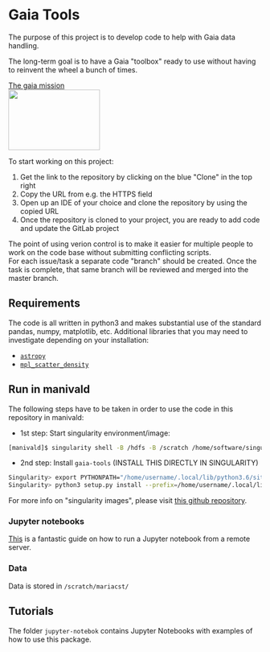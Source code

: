 # Gaia Tools


The purpose of this project is to develop code to help with Gaia data handling.

The long-term goal is to have a Gaia "toolbox" ready to use without having to reinvent the wheel a bunch of times.

[The gaia mission](https://sci.esa.int/web/gaia)  
<img src="https://sci.esa.int/documents/33580/35361/1567215149164-Gaia_mission_logo_625.jpg"  width="182" height="120">  

To start working on this project: 
1) Get the link to the repository by clicking on the blue "Clone" in the top right  
2) Copy the URL from e.g. the HTTPS field  
3) Open up an IDE of your choice and clone the repository by using the copied URL  
4) Once the repository is cloned to your project, you are ready to add code and update the GitLab project  

The point of using verion control is to make it easier for multiple people to work on the code base without submitting conflicting scripts.  
For each issue/task a separate code "branch" should be created. Once the task is complete, that same branch will be reviewed and merged into the master branch.  

## Requirements

The code is all written in python3 and makes substantial use of the standard pandas, numpy, matplotlib, etc. Additional libraries that you may need to investigate depending on your installation:

* [`astropy`](https://www.astropy.org/)
* [`mpl_scatter_density`](https://anaconda.org/conda-forge/mpl-scatter-density)


## Run in manivald

The following steps have to be taken in order to use the code in this repository in manivald:

- 1st step: Start singularity environment/image:
```bash
[manivald]$ singularity shell -B /hdfs -B /scratch /home/software/singularity/base_sven.simg
```
- 2nd step: Install `gaia-tools` (INSTALL THIS DIRECTLY IN SINGULARITY)
```bash
Singularity> export PYTHONPATH="/home/username/.local/lib/python3.6/site-packages/lib/python3.6/site-packages/"
Singularity> python3 setup.py install --prefix=/home/username/.local/lib/python3.6/site-packages
```
For more info on "singularity images", please visit [this github repository](https://github.com/HEP-KBFI/singularity).

### Jupyter notebooks
[This](https://ljvmiranda921.github.io/notebook/2018/01/31/running-a-jupyter-notebook/) is a fantastic guide on how to run a Jupyter notebook from a remote server.

### Data

Data is stored in `/scratch/mariacst/`


## Tutorials

The folder `jupyter-notebok` contains Jupyter Notebooks with examples of how to use this package. 
